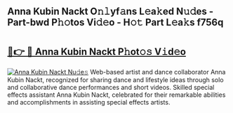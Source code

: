 ## Anna Kubin Nackt O𝚗𝚕yf𝚊ns L𝚎a𝚔ed N𝚞𝚍es - Part-bwd P𝚑𝚘tos Vi𝚍𝚎o - H𝚘𝚝 Part L𝚎a𝚔s f756q

# <h2><a href="http://kf05vz.oniu.top/?m=Anna+Kubin+Nackt">🔗👉 🔴 Anna Kubin Nackt P𝚑ot𝚘𝚜 V𝚒d𝚎o</a></h2>

[![Anna Kubin Nackt Nu𝚍e𝚜](https://i.imgur.com/0qMVB7G.gif)](http://kf05vz.oniu.top/?m=Anna+Kubin+Nackt)
Web-based artist and dance collaborator Anna Kubin Nackt, recognized for sharing dance and lifestyle ideas through solo and collaborative dance performances and short videos. Skilled special effects assistant Anna Kubin Nackt, celebrated for their remarkable abilities and accomplishments in assisting special effects artists.  
